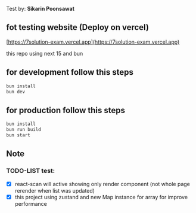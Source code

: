 Test by: <b>Sikarin Poonsawat</b>

## fot testing website (Deploy on vercel)
[https://7solution-exam.vercel.app](https://7solution-exam.vercel.app)

this repo using next 15 and bun

## for development follow this steps
```bash
bun install
bun dev
```

## for production follow this steps
```bash
bun install
bun run build
bun start
```

## Note
### TODO-LIST test:
- [x] react-scan will active showing only render component (not whole page rerender when list was updated)
- [x] this project using zustand and new Map instance for array for improve performance
